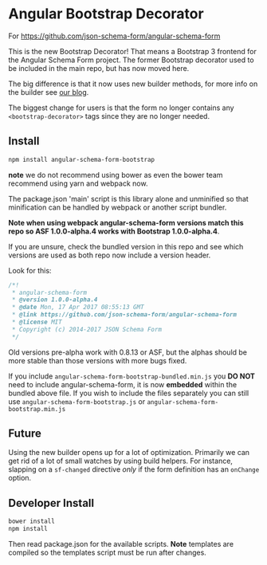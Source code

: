 Angular Bootstrap Decorator
==========================

For https://github.com/json-schema-form/angular-schema-form

This is the new Bootstrap Decorator! That means a Bootstrap 3 frontend for the Angular Schema Form
project. The former Bootstrap decorator used to be included in the main repo, but has now moved
here.

The big difference is that it now uses new builder methods, for more info on the builder see
[our blog](https://medium.com/@SchemaFormIO/the-new-builder-pt-1-61fadde3c678).

The biggest change for users is that the form no longer contains any `<bootstrap-decorator>` tags
since they are no longer needed.

Install
-------
```sh
npm install angular-schema-form-bootstrap
```
**note** we do not recommend using bower as even the bower team recommend using yarn and webpack now.

The package.json 'main' script is this library alone and unminified so that minification can be handled by webpack or another script bundler.

**Note when using webpack angular-schema-form versions match this repo so ASF 1.0.0-alpha.4 works with Bootstrap 1.0.0-alpha.4**.

If you are unsure, check the bundled version in this repo and see which versions are used as both repo now include a version header.

Look for this:
```js
/*!
 * angular-schema-form
 * @version 1.0.0-alpha.4
 * @date Mon, 17 Apr 2017 08:55:13 GMT
 * @link https://github.com/json-schema-form/angular-schema-form
 * @license MIT
 * Copyright (c) 2014-2017 JSON Schema Form
 */
```

Old versions pre-alpha work with 0.8.13 or ASF, but the alphas should be more stable than those versions with more bugs fixed.

If you include `angular-schema-form-bootstrap-bundled.min.js` you **DO NOT** need to include angular-schema-form, it is now **embedded** within the bundled above file. If you wish to include the files separately you can still use `angular-schema-form-bootstrap.js` or `angular-schema-form-bootstrap.min.js`

Future
------
Using the new builder opens up for a lot of optimization. Primarily we can get rid of a lot of small
watches by using build helpers. For instance, slapping on a `sf-changed` directive *only* if the
form definition has an `onChange` option.

Developer Install
-----------------
```sh
bower install
npm install
```
Then read package.json for the available scripts.
**Note** templates are compiled so the templates script must be run after changes.
